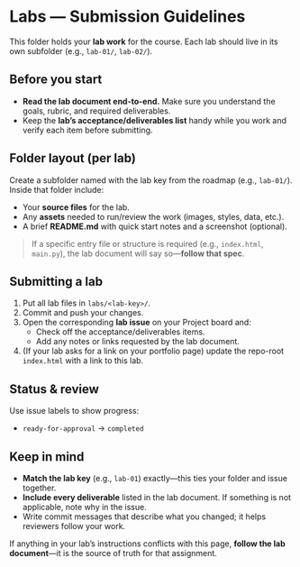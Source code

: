 # Labs — Submission Guidelines

This folder holds your **lab work** for the course. Each lab should live in its own subfolder (e.g., `lab-01/`, `lab-02/`).

## Before you start
- **Read the lab document end-to-end.** Make sure you understand the goals, rubric, and required deliverables.
- Keep the **lab’s acceptance/deliverables list** handy while you work and verify each item before submitting.

## Folder layout (per lab)
Create a subfolder named with the lab key from the roadmap (e.g., `lab-01/`). Inside that folder include:
- Your **source files** for the lab.
- Any **assets** needed to run/review the work (images, styles, data, etc.).
- A brief **README.md**  with quick start notes and a screenshot (optional).

> If a specific entry file or structure is required (e.g., `index.html`, `main.py`), the lab document will say so—**follow that spec**.

## Submitting a lab
1. Put all lab files in `labs/<lab-key>/`.
2. Commit and push your changes.
3. Open the corresponding **lab issue** on your Project board and:
   - Check off the acceptance/deliverables items.
   - Add any notes or links requested by the lab document.
4. (If your lab asks for a link on your portfolio page) update the repo-root `index.html` with a link to this lab.

## Status & review
Use issue labels to show progress:
-  `ready-for-approval` → `completed`  

## Keep in mind
- **Match the lab key** (e.g., `lab-01`) exactly—this ties your folder and issue together.
- **Include every deliverable** listed in the lab document. If something is not applicable, note why in the issue.
- Write commit messages that describe what you changed; it helps reviewers follow your work.

If anything in your lab’s instructions conflicts with this page, **follow the lab document**—it is the source of truth for that assignment.